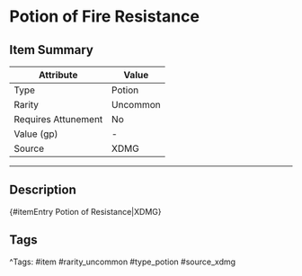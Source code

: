 # Potion of Fire Resistance

## Item Summary

| Attribute            | Value                        |
|----------------------|------------------------------|
| Type                 | Potion |
| Rarity               | Uncommon             |
| Requires Attunement  | No                |
| Value (gp)           | -    |
| Source               | XDMG |

---

## Description

{#itemEntry Potion of Resistance|XDMG}

## Tags

^Tags: #item #rarity_uncommon #type_potion #source_xdmg